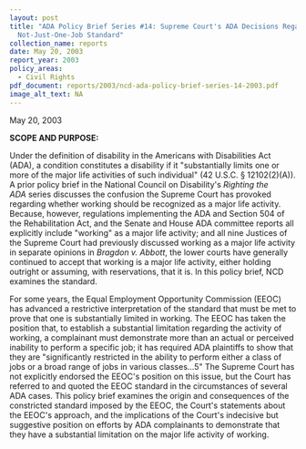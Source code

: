 ```yaml
---
layout: post
title: "ADA Policy Brief Series #14: Supreme Court's ADA Decisions Regarding the
  Not-Just-One-Job Standard"
collection_name: reports
date: May 20, 2003
report_year: 2003
policy_areas:
  - Civil Rights
pdf_document: reports/2003/ncd-ada-policy-brief-series-14-2003.pdf
image_alt_text: NA
---
```

May 20, 2003

**S﻿COPE AND PURPOSE:**

Under the definition of disability in the Americans with Disabilities Act (ADA), a condition constitutes a disability if it "substantially limits one or more of the major life activities of such individual" (42 U.S.C. § 12102(2)(A)). A prior policy brief in the National Council on Disability's *Righting the ADA* series discusses the confusion the Supreme Court has provoked regarding whether working should be recognized as a major life activity. Because, however, regulations implementing the ADA and Section 504 of the Rehabilitation Act, and the Senate and House ADA committee reports all explicitly include "working" as a major life activity; and all nine Justices of the Supreme Court had previously discussed working as a major life activity in separate opinions in *Bragdon v. Abbott*, the lower courts have generally continued to accept that working is a major life activity, either holding outright or assuming, with reservations, that it is. In this policy brief, NCD examines the standard.

For some years, the Equal Employment Opportunity Commission (EEOC) has advanced a restrictive interpretation of the standard that must be met to prove that one is substantially limited in working. The EEOC has taken the position that, to establish a substantial limitation regarding the activity of working, a complainant must demonstrate more than an actual or perceived inability to perform a specific job; it has required ADA plaintiffs to show that they are "significantly restricted in the ability to perform either a class of jobs or a broad range of jobs in various classes...5" The Supreme Court has not explicitly endorsed the EEOC's position on this issue, but the Court has referred to and quoted the EEOC standard in the circumstances of several ADA cases. This policy brief examines the origin and consequences of the constricted standard imposed by the EEOC, the Court's statements about the EEOC's approach, and the implications of the Court's indecisive but suggestive position on efforts by ADA complainants to demonstrate that they have a substantial limitation on the major life activity of working.

<!--EndFragment-->